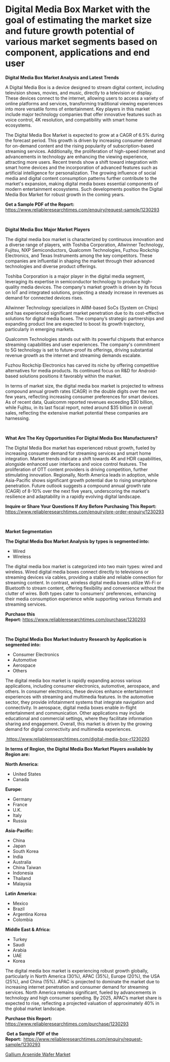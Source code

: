 <p><h1>Digital Media Box Market with the goal of estimating the market size and future growth potential of various market segments based on component, applications and end user</h1></p><p><strong>Digital Media Box Market Analysis and Latest Trends</strong></p>
<p><p>A Digital Media Box is a device designed to stream digital content, including television shows, movies, and music, directly to a television or display. These devices connect to the internet, allowing users to access a variety of online platforms and services, transforming traditional viewing experiences into more versatile forms of entertainment. Key players in this market include major technology companies that offer innovative features such as voice control, 4K resolution, and compatibility with smart home ecosystems.</p><p>The Digital Media Box Market is expected to grow at a CAGR of 6.5% during the forecast period. This growth is driven by increasing consumer demand for on-demand content and the rising popularity of subscription-based streaming services. Additionally, the proliferation of high-speed internet and advancements in technology are enhancing the viewing experience, attracting more users. Recent trends show a shift toward integration with smart home devices and the incorporation of advanced features such as artificial intelligence for personalization. The growing influence of social media and digital content consumption patterns further contribute to the market's expansion, making digital media boxes essential components of modern entertainment ecosystems. Such developments position the Digital Media Box Market for robust growth in the coming years.</p></p>
<p><strong>Get a Sample PDF of the Report:&nbsp;</strong> <a href="https://www.reliableresearchtimes.com/enquiry/request-sample/1230293?utm_campaign=3565&utm_medium=2&utm_source=Github&utm_content=ia&utm_term=06042025&utm_id=digital-media-box">https://www.reliableresearchtimes.com/enquiry/request-sample/1230293</a></p>
<p>&nbsp;</p>
<p><strong>Digital Media Box Major Market Players</strong></p>
<p><p>The digital media box market is characterized by continuous innovation and a diverse range of players, with Toshiba Corporation, Allwinner Technology, Fujitsu, NXP Semiconductors, Qualcomm Technologies, Fuzhou Rockchip Electronics, and Texas Instruments among the key competitors. These companies are influential in shaping the market through their advanced technologies and diverse product offerings.</p><p>Toshiba Corporation is a major player in the digital media segment, leveraging its expertise in semiconductor technology to produce high-quality media devices. The company's market growth is driven by its focus on IoT and integrated solutions, projecting a steady increase in revenues as demand for connected devices rises.</p><p>Allwinner Technology specializes in ARM-based SoCs (System on Chips) and has experienced significant market penetration due to its cost-effective solutions for digital media boxes. The company’s strategic partnerships and expanding product line are expected to boost its growth trajectory, particularly in emerging markets.</p><p>Qualcomm Technologies stands out with its powerful chipsets that enhance streaming capabilities and user experiences. The company's commitment to 5G technology is set to future-proof its offerings, driving substantial revenue growth as the internet and streaming demands escalate.</p><p>Fuzhou Rockchip Electronics has carved its niche by offering competitive alternatives for media products. Its continued focus on R&D for Android-based solutions positions it favorably within the market.</p><p>In terms of market size, the digital media box market is projected to witness compound annual growth rates (CAGR) in the double digits over the next few years, reflecting increasing consumer preferences for smart devices. As of recent data, Qualcomm reported revenues exceeding $30 billion, while Fujitsu, in its last fiscal report, noted around $35 billion in overall sales, reflecting the extensive market potential these companies are harnessing.</p></p>
<p>&nbsp;</p>
<p><strong>What Are The Key Opportunities For Digital Media Box Manufacturers?</strong></p>
<p><p>The Digital Media Box market has experienced robust growth, fueled by increasing consumer demand for streaming services and smart home integration. Market trends indicate a shift towards 4K and HDR capabilities, alongside enhanced user interfaces and voice control features. The proliferation of OTT content providers is driving competition, further stimulating innovation. Regionally, North America leads in adoption, while Asia-Pacific shows significant growth potential due to rising smartphone penetration. Future outlook suggests a compound annual growth rate (CAGR) of 8-10% over the next five years, underscoring the market's resilience and adaptability in a rapidly evolving digital landscape.</p></p>
<p><strong>Inquire or Share Your Questions If Any Before Purchasing This Report:</strong> <a href="https://www.reliableresearchtimes.com/enquiry/pre-order-enquiry/1230293?utm_campaign=3565&utm_medium=2&utm_source=Github&utm_content=ia&utm_term=06042025&utm_id=digital-media-box">https://www.reliableresearchtimes.com/enquiry/pre-order-enquiry/1230293</a></p>
<p>&nbsp;</p>
<p><strong>Market Segmentation</strong></p>
<p><strong>The Digital Media Box Market Analysis by types is segmented into:</strong></p>
<p><ul><li>Wired</li><li>Wireless</li></ul></p>
<p><p>The digital media box market is categorized into two main types: wired and wireless. Wired digital media boxes connect directly to televisions or streaming devices via cables, providing a stable and reliable connection for streaming content. In contrast, wireless digital media boxes utilize Wi-Fi or Bluetooth to stream content, offering flexibility and convenience without the clutter of wires. Both types cater to consumers' preferences, enhancing their media consumption experience while supporting various formats and streaming services.</p></p>
<p><strong>Purchase this Report:&nbsp;</strong><a href="https://www.reliableresearchtimes.com/purchase/1230293?utm_campaign=3565&utm_medium=2&utm_source=Github&utm_content=ia&utm_term=06042025&utm_id=digital-media-box">https://www.reliableresearchtimes.com/purchase/1230293</a></p>
<p>&nbsp;</p>
<p><strong>The Digital Media Box Market Industry Research by Application is segmented into:</strong></p>
<p><ul><li>Consumer Electronics</li><li>Automotive</li><li>Aerospace</li><li>Others</li></ul></p>
<p><p>The digital media box market is rapidly expanding across various applications, including consumer electronics, automotive, aerospace, and others. In consumer electronics, these devices enhance entertainment experiences with streaming and multimedia features. In the automotive sector, they provide infotainment systems that integrate navigation and connectivity. In aerospace, digital media boxes enable in-flight entertainment and communication. Other applications may include educational and commercial settings, where they facilitate information sharing and engagement. Overall, this market is driven by the growing demand for digital connectivity and multimedia experiences.</p></p>
<p><a href="https://www.reliableresearchtimes.com/digital-media-box-r1230293?utm_campaign=3565&utm_medium=2&utm_source=Github&utm_content=ia&utm_term=06042025&utm_id=digital-media-box">&nbsp;https://www.reliableresearchtimes.com/digital-media-box-r1230293</a></p>
<p><strong>In terms of Region, the Digital Media Box Market Players available by Region are:</strong></p>
<p>
    <p> <strong> North America: </strong>
        <ul>
            <li>United States</li>
            <li>Canada</li>
        </ul>
        </p> 
    <p> <strong> Europe: </strong>
        <ul>
            <li>Germany</li>
            <li>France</li>
            <li>U.K.</li>
            <li>Italy</li>
            <li>Russia</li>
        </ul>
        </p> 
    <p> <strong> Asia-Pacific: </strong>
        <ul>
            <li>China</li>
            <li>Japan</li>
            <li>South Korea</li>
            <li>India</li>
            <li>Australia</li>
            <li>China Taiwan</li>
            <li>Indonesia</li>
            <li>Thailand</li>
            <li>Malaysia</li>
        </ul>
        </p> 
    <p> <strong> Latin America: </strong>
        <ul>
            <li>Mexico</li>
            <li>Brazil</li>
            <li>Argentina Korea</li>
            <li>Colombia</li>
        </ul>
        </p> 
    <p> <strong> Middle East & Africa: </strong>
        <ul>
            <li>Turkey</li>
            <li>Saudi</li>
            <li>Arabia</li>
            <li>UAE</li>
            <li>Korea</li>
        </ul>
    </p>
    </p>
<p><p>The digital media box market is experiencing robust growth globally, particularly in North America (30%), APAC (35%), Europe (20%), the USA (25%), and China (15%). APAC is projected to dominate the market due to increasing internet penetration and consumer demand for streaming services. North America remains significant, fueled by advancements in technology and high consumer spending. By 2025, APAC’s market share is expected to rise, reflecting a projected valuation of approximately 40% in the global market landscape.</p></p>
<p><strong>Purchase this Report: </strong><a href="https://www.reliableresearchtimes.com/purchase/1230293?utm_campaign=3565&utm_medium=2&utm_source=Github&utm_content=ia&utm_term=06042025&utm_id=digital-media-box">https://www.reliableresearchtimes.com/purchase/1230293</a></p>
<p>&nbsp;<strong>Get a Sample PDF of the Report:&nbsp;&nbsp;</strong><a href="https://www.reliableresearchtimes.com/enquiry/request-sample/1230293?utm_campaign=3565&utm_medium=2&utm_source=Github&utm_content=ia&utm_term=06042025&utm_id=digital-media-box">https://www.reliableresearchtimes.com/enquiry/request-sample/1230293</a></p>
<p><strong></strong></p>
<p><p><a href="https://github.com/vigatoimrene04/Market-Research-Report-List-1/blob/main/gallium-arsenide-wafer-market.md?utm_campaign=3565&utm_medium=2&utm_source=Github&utm_content=ia&utm_term=06042025&utm_id=digital-media-box">Gallium Arsenide Wafer Market</a></p></p>